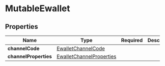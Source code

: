 # MutableEwallet



## Properties

Name | Type | Required | Description
------------ | ------------- | ------------- | -------------
**channelCode** | [EwalletChannelCode](EwalletChannelCode.md) |  | 
**channelProperties** | [EwalletChannelProperties](EwalletChannelProperties.md) |  | 


